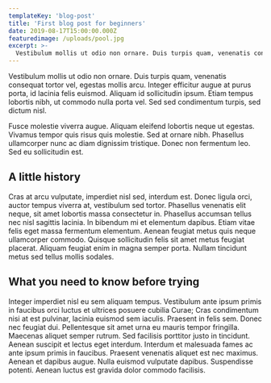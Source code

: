 ```yaml
---
templateKey: 'blog-post'
title: 'First blog post for beginners'
date: 2019-08-17T15:00:00.000Z
featuredimage: /uploads/pool.jpg
excerpt: >-
  Vestibulum mollis ut odio non ornare. Duis turpis quam, venenatis consequat tortor vel, egestas mollis arcu.
---
```


Vestibulum mollis ut odio non ornare. Duis turpis quam, venenatis consequat tortor vel, egestas mollis arcu. Integer efficitur augue at purus porta, id lacinia felis euismod. Aliquam id sollicitudin ipsum. Etiam tempus lobortis nibh, ut commodo nulla porta vel. Sed sed condimentum turpis, sed dictum nisl.

Fusce molestie viverra augue. Aliquam eleifend lobortis neque ut egestas. Vivamus tempor quis risus quis molestie. Sed at ornare nibh. Phasellus ullamcorper nunc ac diam dignissim tristique. Donec non fermentum leo. Sed eu sollicitudin est.

## A little history

Cras at arcu vulputate, imperdiet nisl sed, interdum est. Donec ligula orci, auctor tempus viverra at, vestibulum sed tortor. Phasellus venenatis elit neque, sit amet lobortis massa consectetur in. Phasellus accumsan tellus nec nisl sagittis lacinia. In bibendum mi et elementum dapibus. Etiam vitae felis eget massa fermentum elementum. Aenean feugiat metus quis neque ullamcorper commodo. Quisque sollicitudin felis sit amet metus feugiat placerat. Aliquam feugiat enim in magna semper porta. Nullam tincidunt metus sed tellus mollis sodales.

## What you need to know before trying

Integer imperdiet nisl eu sem aliquam tempus. Vestibulum ante ipsum primis in faucibus orci luctus et ultrices posuere cubilia Curae; Cras condimentum nisi at est pulvinar, lacinia euismod sem iaculis. Praesent in felis sem. Donec nec feugiat dui. Pellentesque sit amet urna eu mauris tempor fringilla. Maecenas aliquet semper rutrum. Sed facilisis porttitor justo in tincidunt. Aenean suscipit et lectus eget interdum. Interdum et malesuada fames ac ante ipsum primis in faucibus. Praesent venenatis aliquet est nec maximus. Aenean et dapibus augue. Nulla euismod vulputate dapibus. Suspendisse potenti. Aenean luctus est gravida dolor commodo facilisis.
